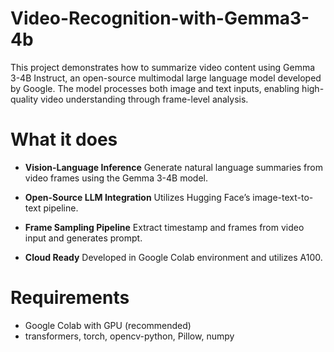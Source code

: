 # Video-Recognition-with-Gemma3-4b

This project demonstrates how to summarize video content using Gemma 3-4B Instruct, an open-source multimodal large language model developed by Google. The model processes both image and text inputs, enabling high-quality video understanding through frame-level analysis.

# What it does

* **Vision-Language Inference**
Generate natural language summaries from video frames using the Gemma 3-4B model.

* **Open-Source LLM Integration**
Utilizes Hugging Face’s image-text-to-text pipeline.

* **Frame Sampling Pipeline**
Extract timestamp and frames from video input and generates prompt.

* **Cloud Ready**
Developed in Google Colab environment and utilizes A100.

# Requirements
* Google Colab with GPU (recommended)
* transformers, torch, opencv-python, Pillow, numpy
